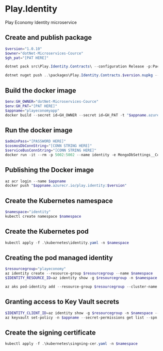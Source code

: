 # Play.Identity
Play Economy Identity microservice

## Create and publish package
```powershell
$version="1.0.10"
$owner="dotNet-Microservices-Cource"
$gh_pat="[PAT HERE]"

dotnet pack src\Play.Identity.Contracts\ --configuration Release -p:PackageVersion=$version -p:RepositoryUrl=https://github.com/$owner/play.identity -o..\packages

dotnet nuget push ..\packages\Play.Identity.Contracts.$version.nupkg --api-key $gh_pat --source "github"
```

## Build the docker image
```powershell
$env:GH_OWNER="dotNet-Microservices-Cource"
$env:GH_PAT="[PAT HERE]"
$appname="playeconomyapp"
docker build --secret id=GH_OWNER --secret id=GH_PAT -t "$appname.azurecr.io/play.identity:$version" .
```

## Run the docker image
```powershell
$adminPass="[PASSWORD HERE]"
$cosmosDbConnString="[CONN STRING HERE]"
$serviceBusConnString="[CONN STRING HERE]"
docker run -it --rm -p 5002:5002 --name identity -e MongoDbSettings__ConnectionString=$cosmosDbConnString -e ServiceBusSettings__ConnectionString=$serviceBusConnString -e ServiceSettings__MessageBroker="SERVICEBUS" -e IdentitySettings__AdminUserPassword=$adminPass play.identity:$version
```

## Publishing the Docker image
```powershell
az acr login --name $appname
docker push "$appname.azurecr.io/play.identity:$version"
```

## Create the Kubernetes namespace
```powershell
$namespace="identity"
kubectl create namespace $namespace
```


## Create the Kubernetes pod
```powershell
kubectl apply -f .\kubernetes\identity.yaml -n $namespace
```

## Creating the pod managed identity
```powershell
$resourcegroup="playeconomy"
az identity create --resource-group $resourcegroup --name $namespace
$IDENTITY_RESOURCE_ID=az identity show -g $resourcegroup -n $namespace --query id -otsv

az aks pod-identity add --resource-group $resourcegroup --cluster-name $appname --namespace $namespace --name $namespace --identity-resource-id $IDENTITY_RESOURCE_ID
```

## Granting access to Key Vault secrets
```powershell
$IDENTITY_CLIENT_ID=az identity show -g $resourcegroup -n $namespace --query clientId -otsv
az keyvault set-policy -n $appname --secret-permissions get list --spn $IDENTITY_CLIENT_ID
```

## Create the signing certificate
```powershell
kubectl apply -f .\kubernetes\singning-cer.yaml -n $namespace
```